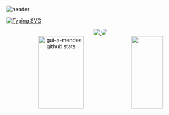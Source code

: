 <!-- 🎨capsule-render / 🌐WEBSITE: https://github.com/kyechan99/capsule-render-->
![header](https://capsule-render.vercel.app/api?type=waving&color=119C1C&height=120&section=header)

<!-- ⌨readme-typing-svg / 🌐WEBSITE: https://github.com/DenverCoder1/readme-typing-svg-->
[![Typing SVG](https://readme-typing-svg.herokuapp.com?font=Fira+Code&duration=1800&pause=200&color=1FF773&multiline=true&repeat=false&random=false&width=600&height=180&lines=Hello%2C+my+name+is+Guilherme+Mendes;%F0%9F%93%8CS%C3%A3o+Jo%C3%A3o+da+Boa+Vista+-+SP%2C+Brazil;%E2%96%AA+27+years+old;%F0%9F%8E%93Computer+Engineer;%F0%9F%92%BCBusiness+Intelligence)](https://git.io/typing-svg)

<div align="center"> 
  <!--📷INSTAGRAM-->
  <a href="https://www.instagram.com/gui.a.mendes/" target="_blank"><img src="https://img.shields.io/badge/-Instagram-%23E4405F?style=for-the-badge&logo=instagram&logoColor=white"</a>
  <!--💻LINKEDIN-->
  <a href="https://www.linkedin.com/in/guilherme-mendes-3a1ab6199/" target="_blank"><img src="https://img.shields.io/badge/-LinkedIn-%230077B5?style=for-the-badge&logo=linkedin&logoColor=white" style="border-radius: 30px" target="_blank"></a> 
 </div>
  
<div align="center">  
  <!--📊STATSGRAPH / 🌐WEBSITE: https://github.com/anuraghazra/github-readme-stats -->
  <img width="49%" height="195px" src="https://github-readme-stats.vercel.app/api?username=gui-a-mendes&show_icons=true&count_private=true&hide_border=true&title_color=25f833&icon_color=15741c&text_color=c9d1d9&bg_color=0d1117" alt="gui-a-mendes github stats" /> 
 
  <!--📙LANGUAGES / 🌐WEBSITE: https://github.com/anuraghazra/github-readme-stats -->
  <img width="41%" height="195px" src="https://github-readme-stats.vercel.app/api/top-langs/?username=gui-a-mendes&layout=compact&hide_border=true&title_color=25f833&text_color=c9d1d9&bg_color=0d1117" />
</div>
